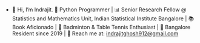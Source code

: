 - 👋 Hi, I’m Indrajit.
🐍 Python Programmer | 📊 Senior Research Fellow @ Statistics and Mathematics Unit, Indian Statistical Institute Bangalore | 📚 Book Aficionado | 🏸 Badminton & Table Tennis Enthusiast | 🌆 Bangalore Resident since 2019 | 📩 Reach me at: indrajitghosh912@gmail.com
<!---
indrajit912/indrajit912 is a ✨ special ✨ repository because its `README.md` (this file) appears on your GitHub profile.
You can click the Preview link to take a look at your changes.
--->
